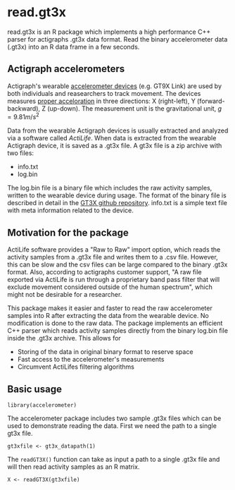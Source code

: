 # read.gt3x

read.gt3x is an R package which implements a high performance C++ parser for actigraphs .gt3x data format. Read the binary accelerometer data (.gt3x) into an R data frame in a few seconds.


## Actigraph accelerometers

Actigraph's wearable [accelerometer devices](https://en.wikipedia.org/wiki/Accelerometer) (e.g. GT9X Link) are used by both individuals and reasearchers to track movement. The devices measures [proper acceloration](https://en.wikipedia.org/wiki/Proper_acceleration) in three directions:  X (right-left), Y (forward-backward), Z (up-down). The measurement unit is the gravitational unit, $g = 9.81 m / s^2$

Data from the wearable Actigraph devices is usually extracted and analyzed via a software called *ActiLife*.  When data is extracted from the wearable Actigraph device, it is saved as a .gt3x file. A gt3x file is a zip archive with two files: 
- info.txt  
- log.bin  

The log.bin file is a binary file which includes the raw activity samples, written to the wearable device during usage. The format of the binary file is described in detail in the [GT3X github repository](https://github.com/actigraph/GT3X-File-Format). info.txt is a simple text file with meta information related to the device.


## Motivation for the package

ActiLife software provides a "Raw to Raw" import option, which reads the activity samples from a .gt3x file and writes them to a .csv file. However, this can be slow and the csv files can be large compared to the binary .gt3x format. Also, according to actigraphs customer support, "A raw file exported via ActiLife is run through a proprietary band pass filter that will exclude movement considered outside of the human spectrum", which might not be desirable for a researcher. 

This package makes it easier and faster to read the raw accelerometer samples into R after extracting the data from the wearable device. No modification is done to the raw data. The package implements an efficient C++ parser which reads activity samples directly from the binary log.bin file inside the .gt3x archive. This allows for

- Storing of the data in original binary format to reserve space  
- Fast access to the accelerometer's measurements  
- Circumvent ActiLifes filtering algorithms  


## Basic usage


```{r}
library(accelerometer)
```

The accelerometer package includes two sample .gt3x files which can be used to demonstrate reading the data. First we need the path to a single gt3x file.


```{r}
gt3xfile <- gt3x_datapath(1)
```

The `readGT3X()` function can take as input a path to a single .gt3x file and will then read activity samples as an R matrix.

```{r}
X <- readGT3X(gt3xfile)
```


